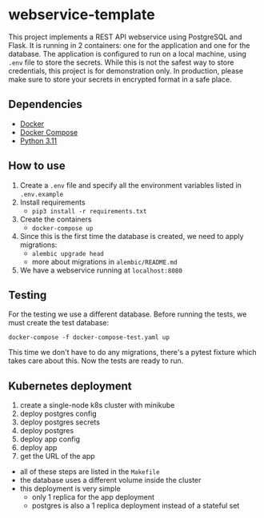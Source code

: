 # webservice-template

This project implements a REST API webservice using PostgreSQL and Flask.
It is running in 2 containers: one for the application and one for the database.
The application is configured to run on a local machine, using `.env` file to store the secrets.
While this is not the safest way to store credentials, this project is for demonstration only.
In production, please make sure to store your secrets in encrypted format in a safe place.

## Dependencies

- [Docker](https://docs.docker.com/get-started/get-docker/)
- [Docker Compose](https://docs.docker.com/compose/install/)
- [Python 3.11](https://www.python.org/downloads/release/python-31111/)

## How to use

1. Create a `.env` file and specify all the environment variables listed in `.env.example`
2. Install requirements
   - `pip3 install -r requirements.txt`
2. Create the containers
    - `docker-compose up`
3. Since this is the first time the database is created, we need to apply migrations:
    - `alembic upgrade head`
    - more about migrations in `alembic/README.md`
4. We have a webservice running at `localhost:8080`

## Testing

For the testing we use a different database.
Before running the tests, we must create the test database:

`docker-compose -f docker-compose-test.yaml up`

This time we don't have to do any migrations, there's a pytest fixture which takes care about this.
Now the tests are ready to run.

## Kubernetes deployment

1. create a single-node k8s cluster with minikube
2. deploy postgres config
3. deploy postgres secrets
4. deploy postgres
5. deploy app config
6. deploy app
7. get the URL of the app

- all of these steps are listed in the `Makefile`
- the database uses a different volume inside the cluster
- this deployment is very simple
  - only 1 replica for the app deployment
  - postgres is also a 1 replica deployment instead of a stateful set
